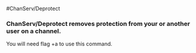 #ChanServ/Deprotect
### ChanServ/Deprotect removes protection from your or another user on a channel.
<p>You will need flag +a to use this command.</p>
